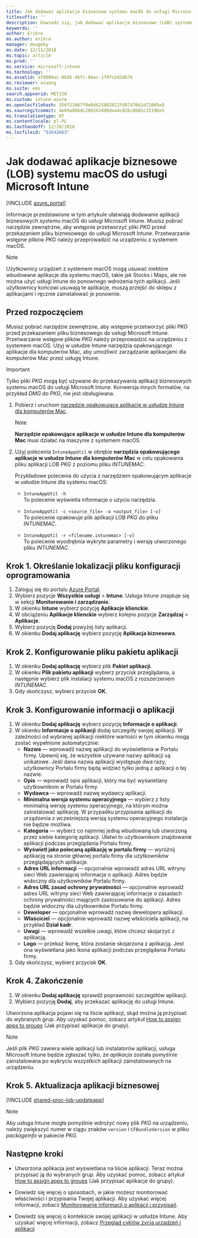 ```yaml
---
title: Jak dodawać aplikacje biznesowe systemu macOS do usługi Microsoft Intune
titlesuffix: ''
description: Dowiedz się, jak dodawać aplikacje biznesowe (LOB) systemu macOS do usługi Microsoft Intune.
keywords: ''
author: Erikre
ms.author: erikre
manager: dougeby
ms.date: 12/11/2018
ms.topic: article
ms.prod: ''
ms.service: microsoft-intune
ms.technology: ''
ms.assetid: ef8008ac-8b85-4bfc-86ac-1f9fcbd3db76
ms.reviewer: aiwang
ms.suite: ems
search.appverid: MET150
ms.custom: intune-azure
ms.openlocfilehash: 356f21067f0e0d625882822fd8747661d72005e8
ms.sourcegitcommit: 4e69a8664c289263490daa4c02bc6b81c33196e5
ms.translationtype: HT
ms.contentlocale: pl-PL
ms.lasthandoff: 12/20/2018
ms.locfileid: "53642663"
---
```

# <a name="how-to-add-macos-line-of-business-lob-apps-to-microsoft-intune"></a>Jak dodawać aplikacje biznesowe (LOB) systemu macOS do usługi Microsoft Intune

[!INCLUDE [azure_portal](./includes/azure_portal.md)]

Informacje przedstawione w tym artykule ułatwiają dodawanie aplikacji biznesowych systemu macOS do usługi Microsoft Intune. Musisz pobrać narzędzie zewnętrzne, aby wstępnie przetworzyć pliki *PKG* przed przekazaniem pliku biznesowego do usługi Microsoft Intune. Przetwarzanie wstępne plików *PKG* należy przeprowadzić na urządzeniu z systemem macOS.

> [!NOTE]
> Użytkownicy urządzeń z systemem macOS mogą usuwać niektóre wbudowane aplikacje dla systemu macOS, takie jak Stocks i Maps, ale nie można użyć usługi Intune do ponownego wdrożenia tych aplikacji. Jeśli użytkownicy końcowi usuwają te aplikacje, muszą przejść do sklepu z aplikacjami i ręcznie zainstalować je ponownie.

## <a name="before-your-start"></a>Przed rozpoczęciem

Musisz pobrać narzędzie zewnętrzne, aby wstępnie przetworzyć pliki *PKG* przed przekazaniem pliku biznesowego do usługi Microsoft Intune. Przetwarzanie wstępne plików *PKG* należy przeprowadzić na urządzeniu z systemem macOS. Użyj w usłudze Intune narzędzia opakowującego aplikacje dla komputerów Mac, aby umożliwić zarządzanie aplikacjami dla komputerów Mac przez usługę Intune.

> [!IMPORTANT]
> Tylko pliki *PKG* mogą być używane do przekazywania aplikacji biznesowych systemu macOS do usługi Microsoft Intune. Konwersja innych formatów, na przykład *DMG* do *PKG*, nie jest obsługiwana.

1. Pobierz i uruchom [narzędzie opakowujące aplikacje w usłudze Intune dla komputerów Mac](https://github.com/msintuneappsdk/intune-app-wrapping-tool-mac).

    > [!NOTE]
    > **Narzędzie opakowujące aplikacje w usłudze Intune dla komputerów Mac** musi działać na maszynie z systemem macOS.

2. Użyj polecenia `IntuneAppUtil` w obrębie **narzędzia opakowującego aplikacje w usłudze Intune dla komputerów Mac** w celu opakowania pliku aplikacji LOB *PKG* z poziomu pliku *INTUNEMAC*.<br>

    Przykładowe polecenia do użycia z narzędziem opakowującym aplikacje w usłudze Intune dla systemu macOS:
    
    - `IntuneAppUtil -h`<br>
    To polecenie wyświetla informacje o użyciu narzędzia.
    
    - `IntuneAppUtil -c <source_file> -o <output_file> [-v]`<br>
    To polecenie opakowuje plik aplikacji LOB *PKG* do pliku *INTUNEMAC*.
    
    - `IntuneAppUtil -r <filename.intunemac> [-v]`<br>
    To polecenie wyodrębnia wykryte parametry i wersję utworzonego pliku *INTUNEMAC*.

## <a name="step-1---specify-the-software-setup-file"></a>Krok 1. Określanie lokalizacji pliku konfiguracji oprogramowania

1. Zaloguj się do portalu [Azure Portal](https://portal.azure.com).
2. Wybierz pozycje **Wszystkie usługi** > **Intune**. Usługa Intune znajduje się w sekcji **Monitorowanie i zarządzanie**.
3. W okienku **Intune** wybierz pozycję **Aplikacje klienckie**.
4. W obciążeniu **Aplikacje klienckie** wybierz kolejno pozycje **Zarządzaj** > **Aplikacje**.
5. Wybierz pozycję **Dodaj** powyżej listy aplikacji.
6. W okienku **Dodaj aplikację** wybierz pozycję **Aplikacja biznesowa**.

## <a name="step-2---configure-the-app-package-file"></a>Krok 2. Konfigurowanie pliku pakietu aplikacji

1. W okienku **Dodaj aplikację** wybierz plik **Pakiet aplikacji**.
2. W okienku **Plik pakietu aplikacji** wybierz przycisk przeglądania, a następnie wybierz plik instalacji systemu macOS z rozszerzeniem *INTUNEMAC*.
3. Gdy skończysz, wybierz przycisk **OK**.


## <a name="step-3---configure-app-information"></a>Krok 3. Konfigurowanie informacji o aplikacji

1. W okienku **Dodaj aplikację** wybierz pozycję **Informacje o aplikacji**.
2. W okienku **Informacje o aplikacji** dodaj szczegóły swojej aplikacji. W zależności od wybranej aplikacji niektóre wartości w tym okienku mogą zostać wypełnione automatycznie:
    - **Nazwa** — wprowadź nazwę aplikacji do wyświetlenia w Portalu firmy. Upewnij się, że wszystkie używane nazwy aplikacji są unikatowe. Jeśli dana nazwa aplikacji występuje dwa razy, użytkownicy Portalu firmy będą widzieć tylko jedną z aplikacji o tej nazwie.
    - **Opis** — wprowadź opis aplikacji, który ma być wyświetlany użytkownikom w Portalu firmy.
    - **Wydawca** — wprowadź nazwę wydawcy aplikacji.
    - **Minimalna wersja systemu operacyjnego** — wybierz z listy minimalną wersję systemu operacyjnego, na którym można zainstalować aplikację. W przypadku przypisania aplikacji do urządzenia z wcześniejszą wersją systemu operacyjnego instalacja nie będzie możliwa.
    - **Kategoria** — wybierz co najmniej jedną wbudowaną lub utworzoną przez siebie kategorię aplikacji. Ułatwi to użytkownikom znajdowanie aplikacji podczas przeglądania Portalu firmy.
    - **Wyświetl jako polecaną aplikację w portalu firmy** — wyróżnij aplikację na stronie głównej portalu firmy dla użytkowników przeglądających aplikacje.
    - **Adres URL informacji** — opcjonalnie wprowadź adres URL witryny sieci Web zawierającej informacje o aplikacji. Adres będzie widoczny dla użytkowników Portalu firmy.
    - **Adres URL zasad ochrony prywatności** — opcjonalnie wprowadź adres URL witryny sieci Web zawierającej informacje o zasadach ochrony prywatności mających zastosowanie do aplikacji. Adres będzie widoczny dla użytkowników Portalu firmy.
    - **Deweloper** — opcjonalnie wprowadź nazwę dewelopera aplikacji.
    - **Właściciel** — opcjonalnie wprowadź nazwę właściciela aplikacji, na przykład **Dział kadr**.
    - **Uwagi** — wprowadź wszelkie uwagi, które chcesz skojarzyć z aplikacją.
    - **Logo** — przekaż ikonę, która zostanie skojarzona z aplikacją. Jest ona wyświetlana jako ikona aplikacji podczas przeglądania Portalu firmy.
3. Gdy skończysz, wybierz przycisk **OK**.

## <a name="step-4---finish-up"></a>Krok 4. Zakończenie

1. W okienku **Dodaj aplikację** sprawdź poprawność szczegółów aplikacji.
2. Wybierz pozycję **Dodaj**, aby przekazać aplikację do usługi Intune.

Utworzona aplikacja pojawi się na liście aplikacji, skąd można ją przypisać do wybranych grup. Aby uzyskać pomoc, zobacz artykuł [How to assign apps to groups](apps-deploy.md) (Jak przypisać aplikacje do grupy).

> [!NOTE]
> Jeśli plik *PKG* zawiera wiele aplikacji lub instalatorów aplikacji, usługa Microsoft Intune będzie zgłaszać tylko, że *aplikacja* została pomyślnie zainstalowana po wykryciu wszystkich aplikacji zainstalowanych na urządzeniu.

## <a name="step-5---update-a-line-of-business-app"></a>Krok 5. Aktualizacja aplikacji biznesowej

[!INCLUDE [shared-proc-lob-updateapp](./includes/shared-proc-lob-updateapp.md)]

> [!NOTE]
> Aby usługa Intune mogła pomyślnie wdrożyć nowy plik *PKG* na urządzeniu, należy zwiększyć numer w ciągu znaków `version` i `CFBundleVersion` w pliku *packageinfo* w pakiecie *PKG*.

## <a name="next-steps"></a>Następne kroki

- Utworzona aplikacja jest wyświetlana na liście aplikacji. Teraz można przypisać ją do wybranych grup. Aby uzyskać pomoc, zobacz artykuł [How to assign apps to groups](apps-deploy.md) (Jak przypisać aplikacje do grupy).

- Dowiedz się więcej o sposobach, w jakie możesz monitorować właściwości i przypisania Twojej aplikacji. Aby uzyskać więcej informacji, zobacz [Monitorowanie informacji o aplikacji i przypisań](apps-monitor.md).

- Dowiedz się więcej o kontekście swojej aplikacji w usłudze Intune. Aby uzyskać więcej informacji, zobacz [Przegląd cyklów życia urządzeń i aplikacji](introduction-device-app-lifecycles.md)

